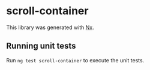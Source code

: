 # scroll-container

This library was generated with [Nx](https://nx.dev).

## Running unit tests

Run `ng test scroll-container` to execute the unit tests.
